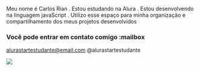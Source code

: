 Meu nome é Carlos Rian
. Estou estudando na Alura
. Estou desenvolvendo na linguagem javaScript
. Utilizo esse espaço para minha organização e compartilhamento dos meus projetos desenvolvidos

### Você pode entrar em contato comigo :mailbox

alurastartestudante@email.com
@alurastartestudante

![](https://www.google.com/imgres?q=figurinhas&imgurl=https%3A%2F%2Fi.pinimg.com%2F564x%2F30%2F25%2F91%2F30259109ca5612e2ed3ed695699de147.jpg&imgrefurl=https%3A%2F%2Fbr.pinterest.com%2Fpin%2F181551428720678593%2F&docid=yikXNroMqfzP7M&tbnid=KNYdVedz4vExAM&vet=12ahUKEwiG95qL7YqGAxV9pZUCHS2dAywQM3oECFsQAA..i&w=512&h=512&hcb=2&ved=2ahUKEwiG95qL7YqGAxV9pZUCHS2dAywQM3oECFsQAA)
